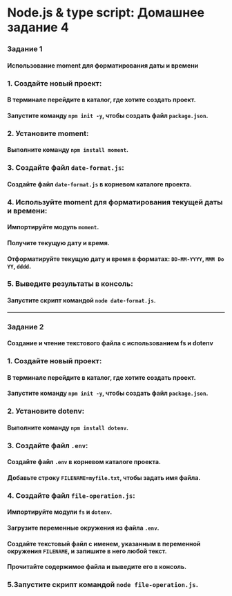 # Node.js & type script: Домашнее задание 4
### Задание 1
#### Использование moment для форматирования даты и времени


### 1. Создайте новый проект:
#### В терминале перейдите в каталог, где хотите создать проект.
#### Запустите команду `npm init -y`, чтобы создать файл `package.json`.


### 2. Установите moment:
#### Выполните команду `npm install moment`.


### 3. Создайте файл `date-format.js`:
#### Создайте файл `date-format.js` в корневом каталоге проекта.


### 4. Используйте moment для форматирования текущей даты и времени:
#### Импортируйте модуль `moment`.
#### Получите текущую дату и время.
#### Отформатируйте текущую дату и время в форматах: `DD-MM-YYYY`, `MMM Do YY`, `dddd`.


### 5. Выведите результаты в консоль:
#### Запустите скрипт командой `node date-format.js`.



---


### Задание 2
#### Создание и чтение текстового файла с использованием fs и dotenv


### 1. Создайте новый проект:
#### В терминале перейдите в каталог, где хотите создать проект.
#### Запустите команду `npm init -y`, чтобы создать файл `package.json`.

### 2. Установите dotenv:
#### Выполните команду `npm install dotenv`.


### 3. Создайте файл `.env`:
#### Создайте файл `.env` в корневом каталоге проекта.
#### Добавьте строку `FILENAME=myfile.txt`, чтобы задать имя файла.


### 4. Создайте файл `file-operation.js`:
#### Импортируйте модули `fs` и `dotenv`.
#### Загрузите переменные окружения из файла `.env`.
#### Создайте текстовый файл с именем, указанным в переменной окружения `FILENAME`, и запишите в него любой текст.
#### Прочитайте содержимое файла и выведите его в консоль.


### 5.Запустите скрипт командой `node file-operation.js`.